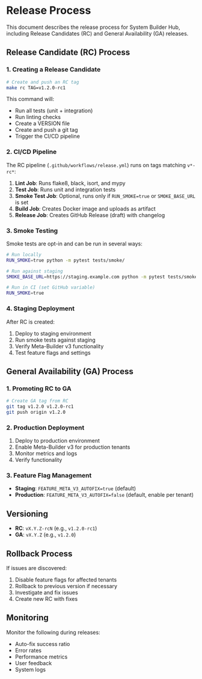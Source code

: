 # Release Process

This document describes the release process for System Builder Hub, including Release Candidates (RC) and General Availability (GA) releases.

## Release Candidate (RC) Process

### 1. Creating a Release Candidate

```bash
# Create and push an RC tag
make rc TAG=v1.2.0-rc1
```

This command will:
- Run all tests (unit + integration)
- Run linting checks
- Create a VERSION file
- Create and push a git tag
- Trigger the CI/CD pipeline

### 2. CI/CD Pipeline

The RC pipeline (`.github/workflows/release.yml`) runs on tags matching `v*-rc*`:

1. **Lint Job**: Runs flake8, black, isort, and mypy
2. **Test Job**: Runs unit and integration tests
3. **Smoke Test Job**: Optional, runs only if `RUN_SMOKE=true` or `SMOKE_BASE_URL` is set
4. **Build Job**: Creates Docker image and uploads as artifact
5. **Release Job**: Creates GitHub Release (draft) with changelog

### 3. Smoke Testing

Smoke tests are opt-in and can be run in several ways:

```bash
# Run locally
RUN_SMOKE=true python -m pytest tests/smoke/

# Run against staging
SMOKE_BASE_URL=https://staging.example.com python -m pytest tests/smoke/

# Run in CI (set GitHub variable)
RUN_SMOKE=true
```

### 4. Staging Deployment

After RC is created:

1. Deploy to staging environment
2. Run smoke tests against staging
3. Verify Meta-Builder v3 functionality
4. Test feature flags and settings

## General Availability (GA) Process

### 1. Promoting RC to GA

```bash
# Create GA tag from RC
git tag v1.2.0 v1.2.0-rc1
git push origin v1.2.0
```

### 2. Production Deployment

1. Deploy to production environment
2. Enable Meta-Builder v3 for production tenants
3. Monitor metrics and logs
4. Verify functionality

### 3. Feature Flag Management

- **Staging**: `FEATURE_META_V3_AUTOFIX=true` (default)
- **Production**: `FEATURE_META_V3_AUTOFIX=false` (default, enable per tenant)

## Versioning

- **RC**: `vX.Y.Z-rcN` (e.g., `v1.2.0-rc1`)
- **GA**: `vX.Y.Z` (e.g., `v1.2.0`)

## Rollback Process

If issues are discovered:

1. Disable feature flags for affected tenants
2. Rollback to previous version if necessary
3. Investigate and fix issues
4. Create new RC with fixes

## Monitoring

Monitor the following during releases:

- Auto-fix success ratio
- Error rates
- Performance metrics
- User feedback
- System logs
